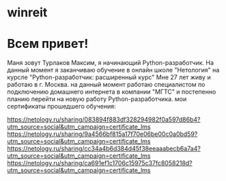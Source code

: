 # winreit
# Всем привет!
Маня зовут Турлаков Максим, я начинающий Python-разработчик. На данный момент я заканчиваю обучение в онлайн школе "Нетология" на курсле "Python-разработчик: расширенный курс"
Мне 27 лет живу и работаю в г. Москва. на данный момент работаю специалистом по подключению домашнего интернета в компании "МГТС" и постепенно планию перейти на новую работу Python-разработчика.
мои сертификаты прошедшего обучения: 

https://netology.ru/sharing/083894f883df328294982f0a597d86b4?utm_source=social&utm_campaign=certificate_lms 
https://netology.ru/sharing/9a4566bf815a17f70e06be00c0a0bd59?utm_source=social&utm_campaign=certificate_lms 
https://netology.ru/sharing/cc34a4b6d384d45f38eeaaabecb6a7a4?utm_source=social&utm_campaign=certificate_lms 
https://netology.ru/sharing/ca691ef1c1706c15975c37fc8058218d?utm_source=social&utm_campaign=certificate_lms 
